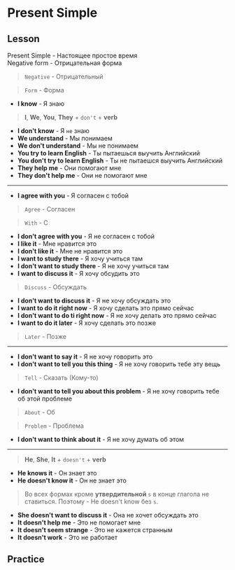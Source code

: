 # Present Simple

## Lesson

Present Simple - Настоящее простое время  
Negative form - Отрицательная форма

> `Negative` - Отрицательный

> `Form` - Форма

- **I know** - Я знаю

> **I**, **We**, **You**, **They** + `don't` + **verb**

- **I don't know** - Я `не` знаю
- **We understand** - Мы понимаем
- **We don't understand** - Мы не понимаем
- **You try to learn English** - Ты пытаешься выучить Английский
- **You don't try to learn English** - Ты не пытаешся выучить Английский
- **They help me** - Они помогают мне
- **They don't help me** - Они не помогают мне

---------------------------------------

- **I agree with you** - Я согласен с тобой

> `Agree` - Согласен

> `With` - С

- **I don't agree with you** - Я не согласен с тобой
- **I like it** - Мне нравится это
- **I don't like it** - Мне не нравится это
- **I want to study there** - Я хочу учиться там
- **I don't want to study there** - Я не хочу учиться там
- **I want to discuss it** - Я хочу обсудить это

> `Discuss` - Обсуждать

- **I don't want to discuss it** - Я не хочу обсуждать это
- **I want to do it right now** - Я хочу сделать это прямо сейчас
- **I don't want to do ti right now** - Я не хочу делать это прямо сейчас
- **I want to do it later** - Я хочу сделать это позже

> `Later` - Позже

---------------------------------------

- **I don't want to say it** - Я не хочу говорить это
- **I don't want to tell you this thing** - Я не хочу говорить тебе эту вещь

> `Tell` - Сказать (Кому-то)

- **I don't want to tell you about this problem** - Я не хочу говорить тебе об этой проблеме

> `About` - Об

> `Problem` - Проблема

- **I don't want to think about it** - Я не хочу думать об этом

---------------------------------------

> **He**, **She**, **It** + `doesn't` + **verb**

- **He knows it** - Он знает это
- **He doesn't know it** - Он не знает это

> Во всех формах кроме **утвердительной** `s` в конце глагола не ставиться. Поэтому - He doesn't know без `s`.

- **She doesn't want to discuss it** - Она не хочет обсуждать это
- **It doesn't help me** - Это не помогает мне
- **It doesn't seem strange** - Это не кажется странным
- **It doesn't work** - Это не работает

## Practice